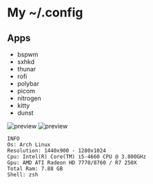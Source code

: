 
# My ~/.config
## Apps
* bspwm
* sxhkd
* thunar
* rofi
* polybar
* picom
* nitrogen
* kitty
* dunst

![preview](https://imgur.com/lV8msTv.png)
![preview](https://i.imgur.com/Su5b9j0.png)
```
INFO
Os: Arch Linux
Resolution: 1440x900 - 1280x1024
Cpu: Intel(R) Core(TM) i5-4660 CPU @ 3.800GHz
Gpu: AMD ATI Radeon HD 7770/8760 / R7 250X
Total Ram: 7.88 GB
Shell: zsh
```


